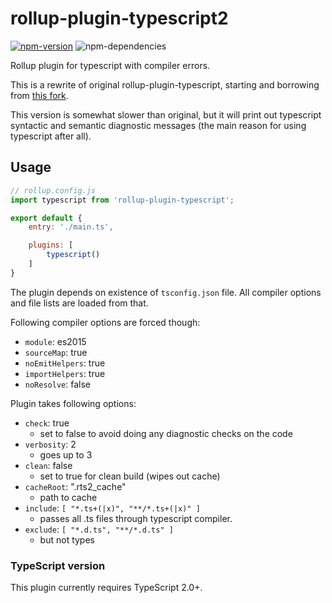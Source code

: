 # rollup-plugin-typescript2
[![npm-version](https://img.shields.io/npm/v/rollup-plugin-typescript2.svg?maxAge=2592000)](https://npmjs.org/package/rollup-plugin-typescript2)
![npm-dependencies](https://img.shields.io/david/ezolenko/rollup-plugin-typescript2.svg?maxAge=2592000)

Rollup plugin for typescript with compiler errors. 

This is a rewrite of original rollup-plugin-typescript, starting and borrowing from [this fork](https://github.com/alexlur/rollup-plugin-typescript).

This version is somewhat slower than original, but it will print out typescript syntactic and semantic diagnostic messages (the main reason for using typescript after all).

## Usage

```js
// rollup.config.js
import typescript from 'rollup-plugin-typescript';

export default {
	entry: './main.ts',

	plugins: [
		typescript()
	]
}
```

The plugin depends on existence of `tsconfig.json` file. All compiler options and file lists are loaded from that. 

Following compiler options are forced though:
* `module`: es2015
* `sourceMap`: true
* `noEmitHelpers`: true
* `importHelpers`: true
* `noResolve`: false

Plugin takes following options:
* `check`: true
	- set to false to avoid doing any diagnostic checks on the code
* `verbosity`: 2
	- goes up to 3
* `clean`: false
	- set to true for clean build (wipes out cache)
* `cacheRoot`: ".rts2_cache"
	- path to cache
* `include`: `[ "*.ts+(|x)", "**/*.ts+(|x)" ]`
	- passes all .ts files through typescript compiler. 
* `exclude`: `[ "*.d.ts", "**/*.d.ts" ]`
	- but not types

### TypeScript version
This plugin currently requires TypeScript 2.0+.
